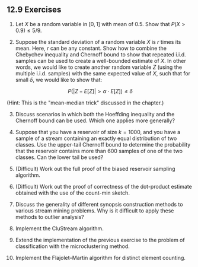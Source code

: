 
## 12.9 Exercises

1. Let $X$ be a random variable in $[0, 1]$ with mean of $0.5$. Show that $P(X > 0.9) \leq 5/9$.

2. Suppose the standard deviation of a random variable $X$ is $r$ times its mean. Here, $r$ can be any constant. Show how to combine the Chebychev inequality and Chernoff bound to show that repeated i.i.d. samples can be used to create a well-bounded estimate of $X$. In other words, we would like to create another random variable $Z$ (using the multiple i.i.d. samples) with the same expected value of $X$, such that for small $\delta$, we would like to show that:

$$
P(|Z - E[Z]| > \alpha \cdot E[Z]) \leq \delta
$$

(Hint: This is the "mean-median trick" discussed in the chapter.)

3. Discuss scenarios in which both the Hoeffding inequality and the Chernoff bound can be used. Which one applies more generally?

4. Suppose that you have a reservoir of size $k = 1000$, and you have a sample of a stream containing an exactly equal distribution of two classes. Use the upper-tail Chernoff bound to determine the probability that the reservoir contains more than 600 samples of one of the two classes. Can the lower tail be used?

5. (Difficult) Work out the full proof of the biased reservoir sampling algorithm.

6. (Difficult) Work out the proof of correctness of the dot-product estimate obtained with the use of the count-min sketch.

7. Discuss the generality of different synopsis construction methods to various stream mining problems. Why is it difficult to apply these methods to outlier analysis?

8. Implement the CluStream algorithm.

9. Extend the implementation of the previous exercise to the problem of classification with the microclustering method.

10. Implement the Flajolet–Martin algorithm for distinct element counting.
